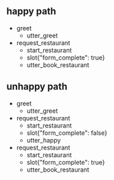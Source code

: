 ## happy path               <!-- name of the story - just for debugging -->
* greet
    - utter_greet
* request_restaurant
    - start_restaurant
    - slot{"form_complete": true}
    - utter_book_restaurant

## unhappy path
* greet
    - utter_greet
* request_restaurant
    - start_restaurant
    - slot{"form_complete": false}
    - utter_happy
* request_restaurant
    - start_restaurant
    - slot{"form_complete": true}
    - utter_book_restaurant